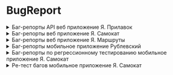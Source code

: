 # BugReport
<details>
<summary>Баг-репорты API веб приложение Я. Прилавок</summary>
  
![imageup.ru](https://imageup.ru/img266/4581118/bag-report-api-ia-samokat.png)
![imageup.ru](https://imageup.ru/img104/4581123/bag-report-api-prilozhenie-ia-samokat.png)

</details>

<details>
<summary>Баг-репорты веб приложение Я. Самокат</summary>
  
![imageup.ru](https://imageup.ru/img199/4581163/bag-report-veb-prilozhenie-ia-samokat.png)
![imageup.ru](https://imageup.ru/img257/4581165/bag-report-prilozhenie-iandeks-samokat.png)
</details>

<details>
<summary>Баг-репорты веб приложение Я. Маршруты</summary>

![imageup.ru](https://imageup.ru/img92/4581176/bag-report-iandeks-marshruty.jpg)
[![imageup.ru](https://imageup.ru/img62/4582420/nekorrektno-otobrazhaetsia-nazvanie-transporta.jpg)
</details>

<details>
<summary>Баг-репорты мобильное приложение Рублевский</summary>

![imageup.ru](https://imageup.ru/img1/4581188/bag-reporty-mob-prilozhenie-rublevskii.jpg)
</details>

<details>
<summary>Баг-репорты по регрессионному тестированию мобильное приложение Я. Самокат</summary>

![imageup.ru](https://imageup.ru/img184/4581185/bag-report-regress.png)
![imageup.ru](https://imageup.ru/img190/4581192/bag-report-po-regressionnomu-testirovaniiu.png)
![imageup.ru](https://imageup.ru/img8/4581194/bag-report-po-regressionnomu-testirovaniiu1.png)
</details>

<details>
<summary>Ре-тест багов мобильное приложение Я. Самокат</summary>

![imageup.ru](https://imageup.ru/img179/4581207/re-test-ispravlen.png)
![imageup.ru](https://imageup.ru/img188/4581208/re-test.png)
</details>

